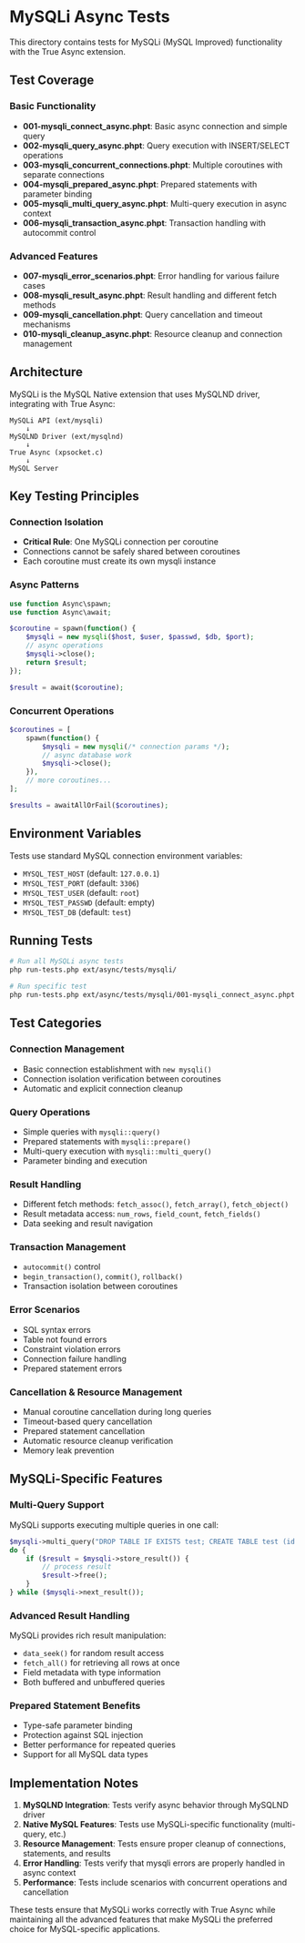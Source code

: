# MySQLi Async Tests

This directory contains tests for MySQLi (MySQL Improved) functionality with the True Async extension.

## Test Coverage

### Basic Functionality
- **001-mysqli_connect_async.phpt**: Basic async connection and simple query
- **002-mysqli_query_async.phpt**: Query execution with INSERT/SELECT operations
- **003-mysqli_concurrent_connections.phpt**: Multiple coroutines with separate connections
- **004-mysqli_prepared_async.phpt**: Prepared statements with parameter binding
- **005-mysqli_multi_query_async.phpt**: Multi-query execution in async context
- **006-mysqli_transaction_async.phpt**: Transaction handling with autocommit control

### Advanced Features
- **007-mysqli_error_scenarios.phpt**: Error handling for various failure cases
- **008-mysqli_result_async.phpt**: Result handling and different fetch methods
- **009-mysqli_cancellation.phpt**: Query cancellation and timeout mechanisms
- **010-mysqli_cleanup_async.phpt**: Resource cleanup and connection management

## Architecture

MySQLi is the MySQL Native extension that uses MySQLND driver, integrating with True Async:

```
MySQLi API (ext/mysqli)
    ↓
MySQLND Driver (ext/mysqlnd)
    ↓
True Async (xpsocket.c)
    ↓
MySQL Server
```

## Key Testing Principles

### Connection Isolation
- **Critical Rule**: One MySQLi connection per coroutine
- Connections cannot be safely shared between coroutines
- Each coroutine must create its own mysqli instance

### Async Patterns
```php
use function Async\spawn;
use function Async\await;

$coroutine = spawn(function() {
    $mysqli = new mysqli($host, $user, $passwd, $db, $port);
    // async operations
    $mysqli->close();
    return $result;
});

$result = await($coroutine);
```

### Concurrent Operations
```php
$coroutines = [
    spawn(function() { 
        $mysqli = new mysqli(/* connection params */);
        // async database work
        $mysqli->close();
    }),
    // more coroutines...
];

$results = awaitAllOrFail($coroutines);
```

## Environment Variables

Tests use standard MySQL connection environment variables:
- `MYSQL_TEST_HOST` (default: `127.0.0.1`)
- `MYSQL_TEST_PORT` (default: `3306`)
- `MYSQL_TEST_USER` (default: `root`)
- `MYSQL_TEST_PASSWD` (default: empty)
- `MYSQL_TEST_DB` (default: `test`)

## Running Tests

```bash
# Run all MySQLi async tests
php run-tests.php ext/async/tests/mysqli/

# Run specific test
php run-tests.php ext/async/tests/mysqli/001-mysqli_connect_async.phpt
```

## Test Categories

### Connection Management
- Basic connection establishment with `new mysqli()`
- Connection isolation verification between coroutines
- Automatic and explicit connection cleanup

### Query Operations
- Simple queries with `mysqli::query()`
- Prepared statements with `mysqli::prepare()`
- Multi-query execution with `mysqli::multi_query()`
- Parameter binding and execution

### Result Handling
- Different fetch methods: `fetch_assoc()`, `fetch_array()`, `fetch_object()`
- Result metadata access: `num_rows`, `field_count`, `fetch_fields()`
- Data seeking and result navigation

### Transaction Management
- `autocommit()` control
- `begin_transaction()`, `commit()`, `rollback()`
- Transaction isolation between coroutines

### Error Scenarios
- SQL syntax errors
- Table not found errors
- Constraint violation errors
- Connection failure handling
- Prepared statement errors

### Cancellation & Resource Management
- Manual coroutine cancellation during long queries
- Timeout-based query cancellation
- Prepared statement cancellation
- Automatic resource cleanup verification
- Memory leak prevention

## MySQLi-Specific Features

### Multi-Query Support
MySQLi supports executing multiple queries in one call:
```php
$mysqli->multi_query("DROP TABLE IF EXISTS test; CREATE TABLE test (id INT);");
do {
    if ($result = $mysqli->store_result()) {
        // process result
        $result->free();
    }
} while ($mysqli->next_result());
```

### Advanced Result Handling
MySQLi provides rich result manipulation:
- `data_seek()` for random result access
- `fetch_all()` for retrieving all rows at once
- Field metadata with type information
- Both buffered and unbuffered queries

### Prepared Statement Benefits
- Type-safe parameter binding
- Protection against SQL injection
- Better performance for repeated queries
- Support for all MySQL data types

## Implementation Notes

1. **MySQLND Integration**: Tests verify async behavior through MySQLND driver
2. **Native MySQL Features**: Tests use MySQLi-specific functionality (multi-query, etc.)
3. **Resource Management**: Tests ensure proper cleanup of connections, statements, and results
4. **Error Handling**: Tests verify that mysqli errors are properly handled in async context
5. **Performance**: Tests include scenarios with concurrent operations and cancellation

These tests ensure that MySQLi works correctly with True Async while maintaining all the advanced features that make MySQLi the preferred choice for MySQL-specific applications.